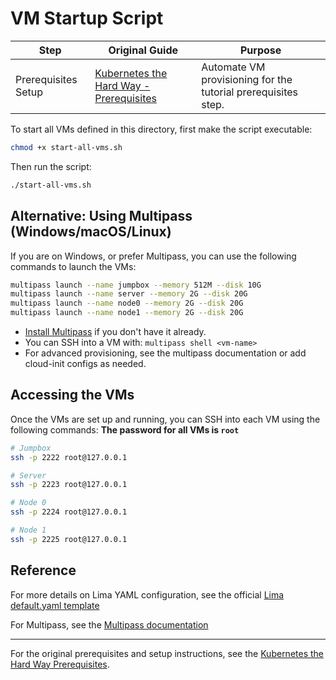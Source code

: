 # VM Startup Script

| Step                | Original Guide                                                                                                                        | Purpose                                                      |
|---------------------|-------------------------------------------------------------------------------------------------------------------------------------|--------------------------------------------------------------|
| Prerequisites Setup | [Kubernetes the Hard Way - Prerequisites](https://github.com/kelseyhightower/kubernetes-the-hard-way/blob/master/docs/01-prerequisites.md) | Automate VM provisioning for the tutorial prerequisites step. |

To start all VMs defined in this directory, first make the script executable:

```bash
chmod +x start-all-vms.sh
```

Then run the script:

```bash
./start-all-vms.sh
```

## Alternative: Using Multipass (Windows/macOS/Linux)

If you are on Windows, or prefer Multipass, you can use the following commands to launch the VMs:

```bash
multipass launch --name jumpbox --memory 512M --disk 10G
multipass launch --name server --memory 2G --disk 20G
multipass launch --name node0 --memory 2G --disk 20G
multipass launch --name node1 --memory 2G --disk 20G
```

- [Install Multipass](https://multipass.run/) if you don't have it already.
- You can SSH into a VM with: `multipass shell <vm-name>`
- For advanced provisioning, see the multipass documentation or add cloud-init configs as needed.

## Accessing the VMs

Once the VMs are set up and running, you can SSH into each VM using the following commands:
**The password for all VMs is `root`**
```bash
# Jumpbox
ssh -p 2222 root@127.0.0.1

# Server
ssh -p 2223 root@127.0.0.1

# Node 0
ssh -p 2224 root@127.0.0.1

# Node 1
ssh -p 2225 root@127.0.0.1
```

## Reference

For more details on Lima YAML configuration, see the official [Lima default.yaml template](https://github.com/lima-vm/lima/blob/master/templates/default.yaml)

For Multipass, see the [Multipass documentation](https://multipass.run/docs/command-reference)

---

For the original prerequisites and setup instructions, see the [Kubernetes the Hard Way Prerequisites](https://github.com/kelseyhightower/kubernetes-the-hard-way/blob/master/docs/01-prerequisites.md).
